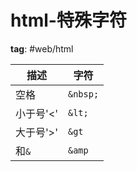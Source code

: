 # html-特殊字符

**tag**: #web/html 

| 描述      | 字符     |
| --------- | -------- |
| 空格      | `&nbsp;` |
| 小于号'<' | `&lt;`   |
| 大于号'>' | `&gt`    |
| 和`&`     | `&amp`   | 
